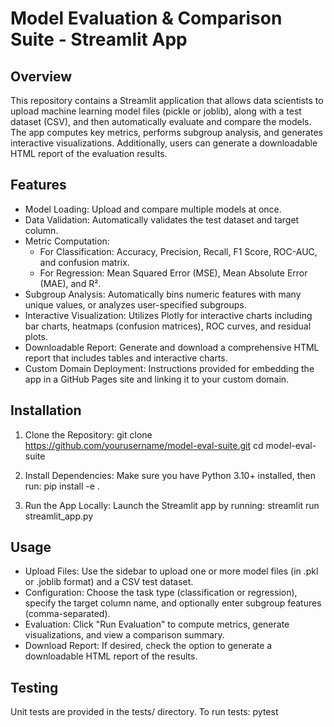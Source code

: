 # Model Evaluation & Comparison Suite - Streamlit App

## Overview
This repository contains a Streamlit application that allows data scientists to upload machine learning model files (pickle or joblib), along with a test dataset (CSV), and then automatically evaluate and compare the models. The app computes key metrics, performs subgroup analysis, and generates interactive visualizations. Additionally, users can generate a downloadable HTML report of the evaluation results.

## Features
- Model Loading: Upload and compare multiple models at once.
- Data Validation: Automatically validates the test dataset and target column.
- Metric Computation:
  - For Classification: Accuracy, Precision, Recall, F1 Score, ROC-AUC, and confusion matrix.
  - For Regression: Mean Squared Error (MSE), Mean Absolute Error (MAE), and R².
- Subgroup Analysis: Automatically bins numeric features with many unique values, or analyzes user-specified subgroups.
- Interactive Visualization: Utilizes Plotly for interactive charts including bar charts, heatmaps (confusion matrices), ROC curves, and residual plots.
- Downloadable Report: Generate and download a comprehensive HTML report that includes tables and interactive charts.
- Custom Domain Deployment: Instructions provided for embedding the app in a GitHub Pages site and linking it to your custom domain.

## Installation
1. Clone the Repository:
   git clone https://github.com/yourusername/model-eval-suite.git
   cd model-eval-suite

2. Install Dependencies:
   Make sure you have Python 3.10+ installed, then run:
   pip install -e .

3. Run the App Locally:
   Launch the Streamlit app by running:
   streamlit run streamlit_app.py

## Usage
- Upload Files: Use the sidebar to upload one or more model files (in .pkl or .joblib format) and a CSV test dataset.
- Configuration: Choose the task type (classification or regression), specify the target column name, and optionally enter subgroup features (comma-separated).
- Evaluation: Click "Run Evaluation" to compute metrics, generate visualizations, and view a comparison summary.
- Download Report: If desired, check the option to generate a downloadable HTML report of the results.

## Testing
Unit tests are provided in the tests/ directory. To run tests:
   pytest

